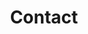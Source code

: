 ---
title: Contact
menu:
  main:
    weight: 4
  footer:
    weight: 4
seo:
  page_title:
  meta_description:
  featured_image:
hero: 
  enabled: true
  heading: Contact
  body: 
  button:
    enabled: false
    open_in_new_tab: true
    button_url: #
    button_text: Visit Us
  button_2:
    enabled: false
    open_in_new_tab: false
    button_url: #
    button_text: Contact Us
---